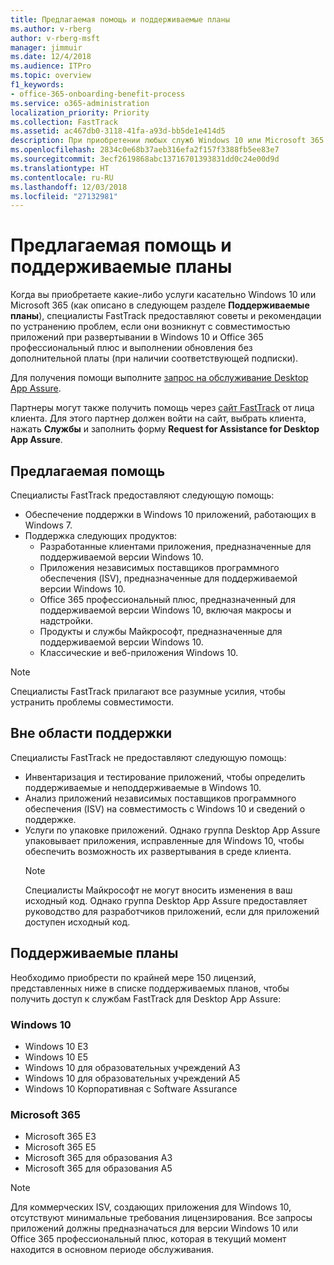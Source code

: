 ```yaml
---
title: Предлагаемая помощь и поддерживаемые планы
ms.author: v-rberg
author: v-rberg-msft
manager: jimmuir
ms.date: 12/4/2018
ms.audience: ITPro
ms.topic: overview
f1_keywords:
- office-365-onboarding-benefit-process
ms.service: o365-administration
localization_priority: Priority
ms.collection: FastTrack
ms.assetid: ac467db0-3118-41fa-a93d-bb5de1e414d5
description: При приобретении любых служб Windows 10 или Microsoft 365 специалисты FastTrack предоставляют советы и рекомендации по устранению проблем при развертывании Windows 10 и Office 365 профессиональный плюс и по своевременному обновлению без дополнительной платы (при наличии соответствующей подписки).
ms.openlocfilehash: 2834c0e68b37aeb316efa2f157f3388fb5ee83e7
ms.sourcegitcommit: 3ecf2619868abc13716701393831dd0c24e00d9d
ms.translationtype: HT
ms.contentlocale: ru-RU
ms.lasthandoff: 12/03/2018
ms.locfileid: "27132981"
---
```

# <a name="assistance-offered-and-eligible-plans"></a>Предлагаемая помощь и поддерживаемые планы   

Когда вы приобретаете какие-либо услуги касательно Windows 10 или Microsoft 365 (как описано в следующем разделе **Поддерживаемые планы**), специалисты FastTrack предоставляют советы и рекомендации по устранению проблем, если они возникнут с совместимостью приложений при развертывании в Windows 10 и Office 365 профессиональный плюс и выполнении обновления без дополнительной платы (при наличии соответствующей подписки).

Для получения помощи выполните [запрос на обслуживание Desktop App Assure](https://go.microsoft.com/fwlink/?linkid=2022721).

Партнеры могут также получить помощь через [сайт FastTrack](https://go.microsoft.com/fwlink/?linkid=780698) от лица клиента. Для этого партнер должен войти на сайт, выбрать клиента, нажать **Службы** и заполнить форму **Request for Assistance for Desktop App Assure**.

## <a name="assistance-offered"></a>Предлагаемая помощь

Специалисты FastTrack предоставляют следующую помощь:
- Обеспечение поддержки в Windows 10 приложений, работающих в Windows 7.
- Поддержка следующих продуктов:
    - Разработанные клиентами приложения, предназначенные для поддерживаемой версии Windows 10.
    - Приложения независимых поставщиков программного обеспечения (ISV), предназначенные для поддерживаемой версии Windows 10.
    - Office 365 профессиональный плюс, предназначенный для поддерживаемой версии Windows 10, включая макросы и надстройки.
    - Продукты и службы Майкрософт, предназначенные для поддерживаемой версии Windows 10.
    - Классические и веб-приложения Windows 10.
> [!NOTE]
> Специалисты FastTrack прилагают все разумные усилия, чтобы устранить проблемы совместимости. 

## <a name="out-of-scope"></a>Вне области поддержки

Специалисты FastTrack не предоставляют следующую помощь:
- Инвентаризация и тестирование приложений, чтобы определить поддерживаемые и неподдерживаемые в Windows 10.
- Анализ приложений независимых поставщиков программного обеспечения (ISV) на совместимость с Windows 10 и сведений о поддержке.
- Услуги по упаковке приложений. Однако группа Desktop App Assure упаковывает приложения, исправленные для Windows 10, чтобы обеспечить возможность их развертывания в среде клиента.
    > [!NOTE]
    > Специалисты Майкрософт не могут вносить изменения в ваш исходный код. Однако группа Desktop App Assure предоставляет руководство для разработчиков приложений, если для приложений доступен исходный код.

 
## <a name="eligible-plans"></a>Поддерживаемые планы

Необходимо приобрести по крайней мере 150 лицензий, представленных ниже в списке поддерживаемых планов, чтобы получить доступ к службам FastTrack для Desktop App Assure:

### <a name="windows-10"></a>Windows 10
- Windows 10 E3
- Windows 10 E5
- Windows 10 для образовательных учреждений A3
- Windows 10 для образовательных учреждений A5 
- Windows 10 Корпоративная с Software Assurance

### <a name="microsoft-365"></a>Microsoft 365
- Microsoft 365 E3
- Microsoft 365 E5
- Microsoft 365 для образования A3
- Microsoft 365 для образования A5

> [!NOTE]
> Для коммерческих ISV, создающих приложения для Windows 10, отсутствуют минимальные требования лицензирования. Все запросы приложений должны предназначаться для версии Windows 10 или Office 365 профессиональный плюс, которая в текущий момент находится в основном периоде обслуживания. 
